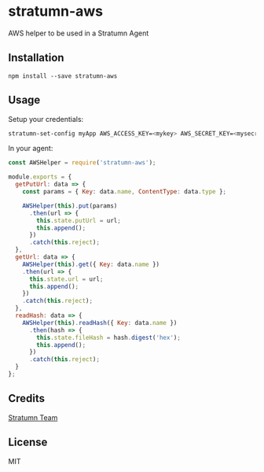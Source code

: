 # stratumn-aws

AWS helper to be used in a Stratumn Agent

## Installation

```
npm install --save stratumn-aws
```

## Usage

Setup your credentials:

```bash
stratumn-set-config myApp AWS_ACCESS_KEY=<mykey> AWS_SECRET_KEY=<mysecret> AWS_REGION=<myregion> AWS_BUCKET=<mybucket>
```

In your agent:

```javascript
const AWSHelper = require('stratumn-aws');

module.exports = {
  getPutUrl: data => {
    const params = { Key: data.name, ContentType: data.type };

    AWSHelper(this).put(params)
      .then(url => {
        this.state.putUrl = url;
        this.append();
      })
      .catch(this.reject);
  },
  getUrl: data => {
    AWSHelper(this).get({ Key: data.name })
    .then(url => {
      this.state.url = url;
      this.append();
    })
    .catch(this.reject);
  },
  readHash: data => {
    AWSHelper(this).readHash({ Key: data.name })
      .then(hash => {
        this.state.fileHash = hash.digest('hex');
        this.append();
      })
      .catch(this.reject);
  }
};
```

## Credits
[Stratumn Team](https://github.com/stratumn/)

## License

MIT
